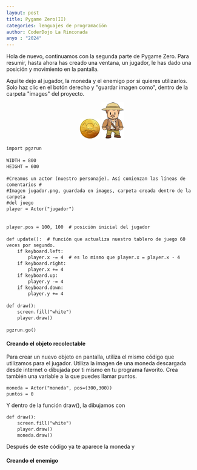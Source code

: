 ```yaml
---
layout: post
title: Pygame Zero(II)
categories: lenguajes de programación
author: CoderDojo La Rinconada
anyo : "2024"
---
```



Hola de nuevo, continuamos con la segunda parte de Pygame Zero. Para resumir, hasta ahora has creado una ventana, un jugador, le has dado una posición y movimiento en la pantalla. 

Aquí te dejo al jugador, la moneda y el enemigo por si quieres utilizarlos. Solo haz clic en el botón derecho y "guardar imagen como", dentro de la carpeta "images" del proyecto.

<span style="display:block;text-align:center">![moneda] ![jugador]</span>


~~~
import pgzrun

WIDTH = 800
HEIGHT = 600

#Creamos un actor (nuestro personaje). Así comienzan las líneas de comentarios #
#Imagen jugador.png, guardada en images, carpeta creada dentro de la carpeta 
#del juego
player = Actor("jugador")


player.pos = 100, 100  # posición inicial del jugador

def update():  # función que actualiza nuestro tablero de juego 60 veces por segundo.
    if keyboard.left:
        player.x -= 4  # es lo mismo que player.x = player.x - 4
    if keyboard.right:
        player.x += 4
    if keyboard.up:
        player.y -= 4
    if keyboard.down:
        player.y += 4

def draw():
    screen.fill("white")
    player.draw()

pgzrun.go()
~~~


#### Creando el objeto recolectable

Para crear un nuevo objeto en pantalla, utiliza el mismo código que utilizamos para el jugador. Utiliza la imagen de una moneda descargada desde internet o dibujada por ti mismo en tu programa favorito.
Crea también una variable a la que puedes llamar puntos.
~~~
moneda = Actor("moneda", pos=(300,300))
puntos = 0
~~~

Y dentro de la función draw(), la dibujamos con 

~~~
def draw():
    screen.fill("white")
    player.draw()
    moneda.draw()
~~~

Después de este código ya te aparece la moneda y 

#### Creando el enemigo










[jugador]: /images/jugador.png
[moneda]: /images/moneda.png

